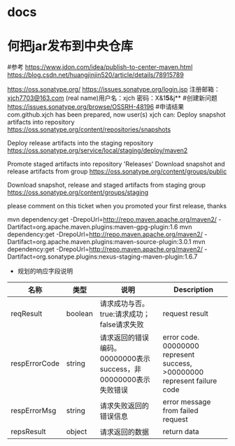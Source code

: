 # docs

# 何把jar发布到中央仓库 
#参考 
https://www.jdon.com/idea/publish-to-center-maven.html
https://blog.csdn.net/huangjinjin520/article/details/78915789

https://oss.sonatype.org/
https://issues.sonatype.org/login.jsp
注册邮箱：xjch7703@163.com
(real name)用户名：xjch
密码：X&1**5**&j**
#创建新问题
https://issues.sonatype.org/browse/OSSRH-48196
#申请结果
com.github.xjch has been prepared, now user(s) xjch can:
Deploy snapshot artifacts into repository 
https://oss.sonatype.org/content/repositories/snapshots

Deploy release artifacts into the staging repository 
https://oss.sonatype.org/service/local/staging/deploy/maven2

Promote staged artifacts into repository 'Releases'
Download snapshot and release artifacts from group 
https://oss.sonatype.org/content/groups/public

Download snapshot, release and staged artifacts from staging group 
https://oss.sonatype.org/content/groups/staging

please comment on this ticket when you promoted your first release, thanks


mvn dependency:get -DrepoUrl=http://repo.maven.apache.org/maven2/ -Dartifact=org.apache.maven.plugins:maven-gpg-plugin:1.6
mvn dependency:get -DrepoUrl=http://repo.maven.apache.org/maven2/ -Dartifact=org.apache.maven.plugins:maven-source-plugin:3.0.1
mvn dependency:get -DrepoUrl=http://repo.maven.apache.org/maven2/ -Dartifact=org.sonatype.plugins:nexus-staging-maven-plugin:1.6.7


*  规划的响应字段说明

| 名称  | 类型  | 说明 |Description|
|---|---|---|---|
| reqResult | boolean | 请求成功与否。true:请求成功；false请求失败 |request result|
| respErrorCode | string | 请求返回的错误编码。 00000000表示success，非00000000表示失败错误 |error code. 00000000 represent success, >00000000 represent failure code |
| respErrorMsg | string | 请求失败返回的错误信息 |error message from failed request|
| repsResult | object| 请求返回的数据 |return data|
